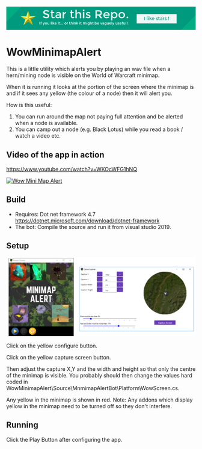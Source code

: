 <p align="center">
  <img src="https://raw.githubusercontent.com/julianperrott/WowMinimapAlert/master/Images/starme.png" alt="Star this Repo"/>
</p>


# WowMinimapAlert
This is a little utility which alerts you by playing an wav file when a hern/mining node is visible on the World of Warcraft minimap.

When it is running it looks at the portion of the screen where the minimap is and if it sees any yellow (the colour of a node) then it will alert you.

How is this useful:

1. You can run around the map not paying full attention and be alerted when a node is available.
2. You can camp out a node (e.g. Black Lotus) while you read a book / watch a video etc.

## Video of the app in action

https://www.youtube.com/watch?v=WKOcWFG1hNQ

[![Wow Mini Map Alert](https://img.youtube.com/vi/WKOcWFG1hNQ/0.jpg)](https://www.youtube.com/watch?v=WKOcWFG1hNQ)

## Build

* Requires: Dot net framework 4.7
https://dotnet.microsoft.com/download/dotnet-framework
* The bot: Compile the source and run it from visual studio 2019.

## Setup

<p align="center">
  <img src="https://raw.githubusercontent.com/julianperrott/WowMinimapAlert/master/Images/Setup.png" alt="Setup"/>
</p>

Click on the yellow configure button.

Click on the yellow capture screen button.

Then adjust the capture X,Y and the width and height so that only the centre of the minimap is visible. You probably should then change the values hard coded in WowMinimapAlert\Source\MnmimapAlertBot\Platform\WowScreen.cs.

Any yellow in the minimap is shown in red. Note: Any addons which display yellow in the minimap need to be turned off so they don't interfere.

## Running

Click the Play Button after configuring the app.

